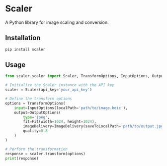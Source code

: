 # Scaler

A Python library for image scaling and conversion.

## Installation

```sh
pip install scaler
```

## Usage

```python
from scaler.scaler import Scaler, TransformOptions, InputOptions, OutputOptions, Fit, ImageDelivery

# Initialize the Scaler instance with the API key
scaler = Scaler(api_key='your_api_key')

# Define the transform options
options = TransformOptions(
    input=InputOptions(localPath='path/to/image.heic'),
    output=OutputOptions(
        type='jpeg',
        fit=Fit(width=1024, height=1024),
        imageDelivery=ImageDelivery(saveToLocalPath='path/to/output.jpg'),
        quality=0.8
    )
)

# Perform the transformation
response = scaler.transform(options)
print(response)
```
